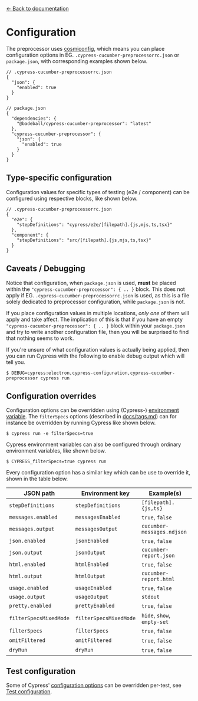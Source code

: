 [← Back to documentation](readme.md)

# Configuration

The preprocessor uses [cosmiconfig](https://github.com/davidtheclark/cosmiconfig), which means you can place configuration options in EG. `.cypress-cucumber-preprocessorrc.json` or `package.json`, with corresponding examples shown below.

```
// .cypress-cucumber-preprocessorrc.json
{
  "json": {
    "enabled": true
  }
}
```

```
// package.json
{
  "dependencies": {
    "@badeball/cypress-cucumber-preprocessor": "latest"
  },
  "cypress-cucumber-preprocessor": {
    "json": {
      "enabled": true
    }
  }
}
```

## Type-specific configuration

Configuration values for specific types of testing (e2e / component) can be configured using respective blocks, like shown below.

```
// .cypress-cucumber-preprocessorrc.json
{
  "e2e": {
    "stepDefinitions": "cypress/e2e/[filepath].{js,mjs,ts,tsx}"
  },
  "component": {
    "stepDefinitions": "src/[filepath].{js,mjs,ts,tsx}"
  }
}
```

## Caveats / Debugging

Notice that configuration, when `package.json` is used, **must** be placed within the `"cypress-cucumber-preprocessor": { .. }` block. This does not apply if EG. `.cypress-cucumber-preprocessorrc.json` is used, as this is a file solely dedicated to preprocessor configuration, while `package.json` is not.

If you place configuration values in multiple locations, *only one* of them will apply and take affect. The implication of this is that if you have an empty `"cypress-cucumber-preprocessor": { .. }` block within your `package.json` and try to write another configuration file, then you will be surprised to find that nothing seems to work.

If you're unsure of what configuration values is actually being applied, then you can run Cypress with the following to enable debug output which will tell you.

```
$ DEBUG=cypress:electron,cypress-configuration,cypress-cucumber-preprocessor cypress run
```

## Configuration overrides

Configuration options can be overridden using (Cypress-) [environment variable](https://docs.cypress.io/guides/guides/environment-variables). The `filterSpecs` options (described in [docs/tags.md](tags.md)) can for instance be overridden by running Cypress like shown below.

```
$ cypress run -e filterSpecs=true
```

Cypress environment variables can also be configured through ordinary environment variables, like shown below.

```
$ CYPRESS_filterSpecs=true cypress run
```

Every configuration option has a similar key which can be use to override it, shown in the table below.

| JSON path              | Environment key        | Example(s)                               |
|------------------------|------------------------|------------------------------------------|
| `stepDefinitions`      | `stepDefinitions`      | `[filepath].{js,ts}`                     |
| `messages.enabled`     | `messagesEnabled`      | `true`, `false`                          |
| `messages.output`      | `messagesOutput`       | `cucumber-messages.ndjson`               |
| `json.enabled`         | `jsonEnabled`          | `true`, `false`                          |
| `json.output`          | `jsonOutput`           | `cucumber-report.json`                   |
| `html.enabled`         | `htmlEnabled`          | `true`, `false`                          |
| `html.output`          | `htmlOutput`           | `cucumber-report.html`                   |
| `usage.enabled`        | `usageEnabled`         | `true`, `false`                          |
| `usage.output`         | `usageOutput`          | `stdout`                                 |
| `pretty.enabled`       | `prettyEnabled`        | `true`, `false`                          |
| `filterSpecsMixedMode` | `filterSpecsMixedMode` | `hide`, `show`, `empty-set`              |
| `filterSpecs`          | `filterSpecs`          | `true`, `false`                          |
| `omitFiltered`         | `omitFiltered`         | `true`, `false`                          |
| `dryRun`               | `dryRun`               | `true`, `false`                          |

## Test configuration

Some of Cypress' [configuration options](https://docs.cypress.io/guides/references/configuration) can be overridden per-test, see [Test configuration](test-configuration.md).
